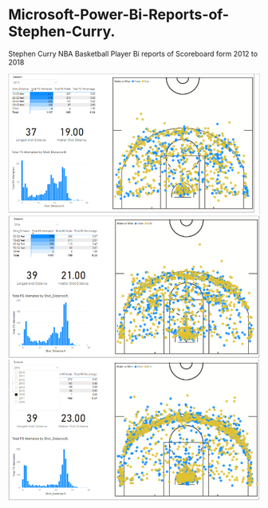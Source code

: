 # Microsoft-Power-Bi-Reports-of-Stephen-Curry.
Stephen Curry NBA Basketball Player Bi reports of Scoreboard form 2012 to 2018

<img src="2010 Curry Score Board.PNG" alt="Curry">
<img src="2014 Stephen Curry Score Board.PNG" alt="Curry">
<img src="2018 Stephen Curry Score Board.PNG" alt="Curry">
